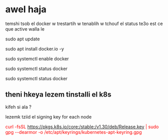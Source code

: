 # awel haja 

temshi tsob el docker w trestartih w tenablih w tchouf el status te3o est ce que active walla le 

sudo apt update

sudo apt install docker.io -y

sudo systemctl enable docker


sudo systemctl status docker

sudo systemctl status docker

## theni hkeya lezem tinstalli el k8s 

kifeh si ala ? 

lezemk tziid el signing key for each node 

<span  style="color:red"> curl -fsSL https://pkgs.k8s.io/core:/stable:/v1.30/deb/Release.key | sudo gpg --dearmor -o /etc/apt/keyrings/kubernetes-apt-keyring.gpg  </span>
